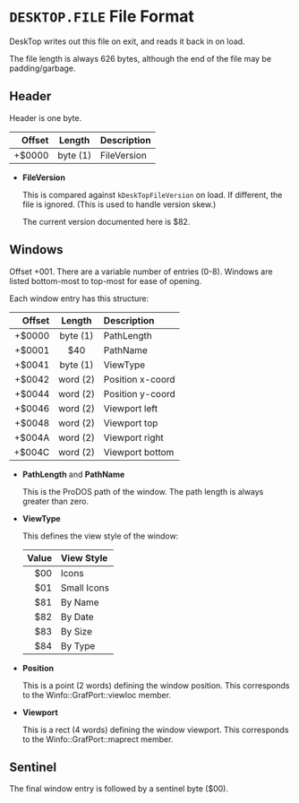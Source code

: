 # `DESKTOP.FILE` File Format

DeskTop writes out this file on exit, and reads it back in on load.

The file length is always 626 bytes, although the end of the file
may be padding/garbage.

## Header

Header is one byte.

|  Offset  |  Length    | Description      |
|---------:|:----------:|:-----------------|
|  +$0000  |  byte (1)  | FileVersion      |

* **FileVersion**

   This is compared against `kDeskTopFileVersion` on load. If
   different, the file is ignored. (This is used to handle version
   skew.)

   The current version documented here is $82.

## Windows

Offset +001. There are a variable number of entries (0-8). Windows are
listed bottom-most to top-most for ease of opening.

Each window entry has this structure:

|  Offset  |  Length    | Description      |
|---------:|:----------:|:-----------------|
|  +$0000  |  byte (1)  | PathLength       |
|  +$0001  |  $40       | PathName         |
|  +$0041  |  byte (1)  | ViewType         |
|  +$0042  |  word (2)  | Position x-coord |
|  +$0044  |  word (2)  | Position y-coord |
|  +$0046  |  word (2)  | Viewport left    |
|  +$0048  |  word (2)  | Viewport top     |
|  +$004A  |  word (2)  | Viewport right   |
|  +$004C  |  word (2)  | Viewport bottom  |

* **PathLength** and **PathName**

   This is the ProDOS path of the window. The path length is always
   greater than zero.

* **ViewType**

   This defines the view style of the window:

   | Value | View Style     |
   |------:|:---------------|
   | $00   | Icons          |
   | $01   | Small Icons    |
   | $81   | By Name        |
   | $82   | By Date        |
   | $83   | By Size        |
   | $84   | By Type        |

* **Position**

   This is a point (2 words) defining the window position. This
   corresponds to the Winfo::GrafPort::viewloc member.

* **Viewport**

   This is a rect (4 words) defining the window viewport. This
   corresponds to the Winfo::GrafPort::maprect member.

## Sentinel

The final window entry is followed by a sentinel byte ($00).
